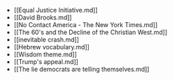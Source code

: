 - [[Equal Justice Initiative.md]]
- [[David Brooks.md]]
- [[No Contact America - The New York Times.md]]
- [[The 60's and the Decline of the Christian West.md]]
- [[inevitable crash.md]]
- [[Hebrew vocabulary.md]]
- [[Wisdom theme.md]]
- [[Trump's appeal.md]]
- [[The lie democrats are telling themselves.md]]